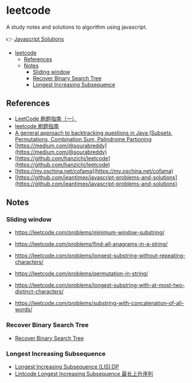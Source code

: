 # leetcode

A study notes and solutions to algorithm using javascript.

👉 [Javascript Solutions](src/leetcode/)

- [leetcode](#leetcode)
  - [References](#references)
  - [Notes](#notes)
    - [Sliding window](#sliding-window)
    - [Recover Binary Search Tree](#recover-binary-search-tree)
    - [Longest Increasing Subsequence](#longest-increasing-subsequence)

## References

- [LeetCode 刷题指南（一）](https://blog.csdn.net/qq_34525938/article/details/82633679)
- [leetcode 刷题指南](https://blog.csdn.net/onegoldensun/article/details/78421809)
- [A general approach to backtracking questions in Java (Subsets, Permutations, Combination Sum, Palindrome Partioning](<https://leetcode.com/problems/permutations/discuss/18239/A-general-approach-to-backtracking-questions-in-Java-(Subsets-Permutations-Combination-Sum-Palindrome-Partioning)>)
- [https://medium.com/@sourabreddy](https://medium.com/@sourabreddy)
- [https://github.com/hanzichi/leetcode](https://github.com/hanzichi/leetcode)
- [https://my.oschina.net/cofama](https://my.oschina.net/cofama)
- [https://github.com/jeantimex/javascript-problems-and-solutions](https://github.com/jeantimex/javascript-problems-and-solutions)

## Notes

### Sliding window

- https://leetcode.com/problems/minimum-window-substring/
- https://leetcode.com/problems/find-all-anagrams-in-a-string/
- https://leetcode.com/problems/longest-substring-without-repeating-characters/
- https://leetcode.com/problems/permutation-in-string/
- https://leetcode.com/problems/longest-substring-with-at-most-two-distinct-characters/

- https://leetcode.com/problems/substring-with-concatenation-of-all-words/

### Recover Binary Search Tree

- [Recover Binary Search Tree](https://blog.csdn.net/qq508618087/article/details/50516683)

### Longest Increasing Subsequence

- [Longest Increasing Subsequence (LIS):DP](https://medium.com/@william456821/longest-increasing-subsequence-lis-dp-1211fc7933f6)
- [Lintcode Longest Increasing Subsequence 最长上升序列](https://segmentfault.com/a/1190000003819886)
